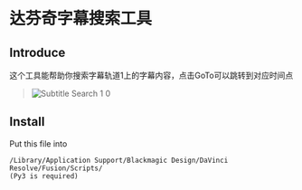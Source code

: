 # 达芬奇字幕搜索工具
## Introduce
这个工具能帮助你搜索字幕轨道1上的字幕内容，点击GoTo可以跳转到对应时间点
> ![Subtitle Search 1 0](https://user-images.githubusercontent.com/61965265/200902514-5ac90ba9-0302-4fd3-a513-3713bd874dd1.jpg)

## Install
Put this file into 
```
/Library/Application Support/Blackmagic Design/DaVinci Resolve/Fusion/Scripts/
(Py3 is required)
```
